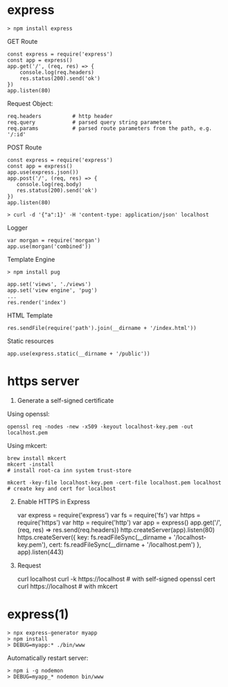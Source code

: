 
# express

    > npm install express

GET Route

    const express = require('express')
    const app = express()
    app.get('/', (req, res) => {
        console.log(req.headers)
        res.status(200).send('ok')
    })
    app.listen(80)

  Request Object:

    req.headers          # http header
    req.query            # parsed query string parameters
    req.params           # parsed route parameters from the path, e.g. '/:id'

POST Route

    const express = require('express')
    const app = express()
    app.use(express.json())
    app.post('/', (req, res) => {
       console.log(req.body)
       res.status(200).send('ok')
    })
    app.listen(80)

    > curl -d '{"a":1}' -H 'content-type: application/json' localhost

Logger

    var morgan = require('morgan')
    app.use(morgan('combined'))

Template Engine

    > npm install pug

    app.set('views', './views')
    app.set('view engine', 'pug')
    ...
    res.render('index')

HTML Template

    res.sendFile(require('path').join(__dirname + '/index.html'))

Static resources

    app.use(express.static(__dirname + '/public'))


# https server

1. Generate a self-signed certificate

  Using openssl:

    openssl req -nodes -new -x509 -keyout localhost-key.pem -out localhost.pem

  Using mkcert:

    brew install mkcert
    mkcert -install                                                               # install root-ca inn system trust-store

    mkcert -key-file localhost-key.pem -cert-file localhost.pem localhost         # create key and cert for localhost

2. Enable HTTPS in Express

    var express = require('express')
    var fs = require('fs')
    var https = require('https')
    var http = require('http')
    var app = express()
    app.get('/', (req, res) => res.send(req.headers))
    http.createServer(app).listen(80)
    https.createServer({
      key: fs.readFileSync(__dirname + '/localhost-key.pem'),
      cert: fs.readFileSync(__dirname + '/localhost.pem')
    }, app).listen(443)

3. Request

    curl localhost
    curl -k https://localhost          # with self-signed openssl cert
    curl https://localhost             # with mkcert


# express(1)

    > npx express-generator myapp
    > npm install
    > DEBUG=myapp:* ./bin/www

Automatically restart server:

    > npm i -g nodemon
    > DEBUG=myapp_* nodemon bin/www
